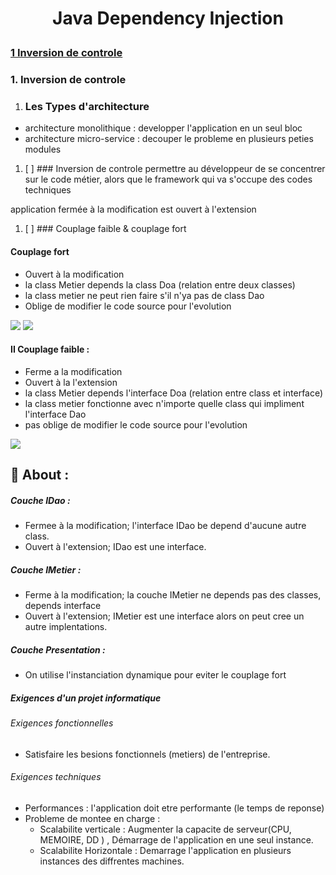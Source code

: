 #  <p align="center"> Java Dependency Injection</p>

### [1 Inversion de controle](#1)   

### <a name="1"></a> 1. Inversion de controle
1.  ###  Les Types d'architecture
- architecture monolithique : developper l'application en un seul bloc
- architecture micro-service : decouper le probleme en plusieurs peties modules	

1. [ ] ### Inversion de controle 
permettre au développeur de se concentrer sur le code métier, alors que le framework qui va s'occupe des codes techniques


application fermée à la modification est ouvert à l'extension

1. [ ] ### Couplage faible & couplage fort

#### <a name="cf"></a> Couplage fort
- Ouvert à la modification
- la class Metier depends la class Doa (relation entre deux classes)
- la class metier ne peut rien faire s'il n'ya pas de class Dao
- Oblige de modifier le code source pour l'evolution
<img src="https://github.com/Mo-bar/Java-Dependency-Injection/assets/98557431/46360feb-8411-460c-b327-b475995c8f7f">
<img src="https://github.com/Mo-bar/Java-Dependency-Injection/assets/98557431/0aadb6c4-7208-4c81-a8dc-bb7db7e3a7ad">

#### II Couplage faible : 
- Ferme a la modification 
- Ouvert à la l'extension
- la class Metier depends l'interface Doa (relation entre class et interface)
- la class metier fonctionne avec n'importe quelle class qui impliment l'interface Dao 
- pas oblige de modifier le code source pour l'evolution
<img src="https://github.com/Mo-bar/Java-Dependency-Injection/assets/98557431/48b33069-1d3e-4025-bd23-387f5c4ca21e">

## <a name="about"></a> 📎 About :

##### Couche IDao : 
- Fermee à  la modification; l'interface IDao be depend d'aucune autre class.
- Ouvert à  l'extension; IDao est une interface.
  
##### Couche IMetier : 
- Ferme à la modification; la couche IMetier ne depends pas des classes, depends interface
- Ouvert à l'extension; IMetier est une interface alors on peut cree un autre implentations.

##### Couche Presentation :
- On utilise l'instanciation dynamique pour eviter le couplage fort

##### Exigences d'un projet informatique
###### Exigences fonctionnelles
- Satisfaire les besions fonctionnels (metiers) de l'entreprise.
###### Exigences techniques
- Performances : l'application doit etre performante (le temps de reponse)
- Probleme de montee en charge : 
    - Scalabilite verticale : Augmenter la capacite de serveur(CPU, MEMOIRE, DD ) , Démarrage de l'application en une seul instance.
    - Scalabilite Horizontale : Demarrage l'application en plusieurs instances des diffrentes machines.

  
  
